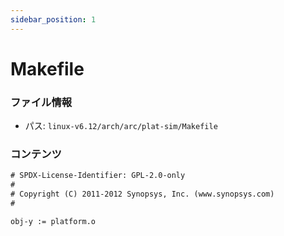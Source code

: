 ```yaml
---
sidebar_position: 1
---
```

# Makefile

### ファイル情報

- パス: `linux-v6.12/arch/arc/plat-sim/Makefile`

### コンテンツ

```txt
# SPDX-License-Identifier: GPL-2.0-only
#
# Copyright (C) 2011-2012 Synopsys, Inc. (www.synopsys.com)
#

obj-y := platform.o

```
